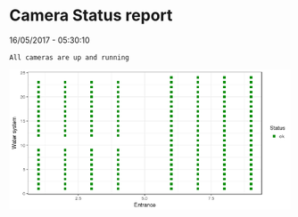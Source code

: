 Camera Status report
================
16/05/2017 - 05:30:10

    All cameras are up and running

![](camreport_files/figure-markdown_github/unnamed-chunk-2-1.png)
